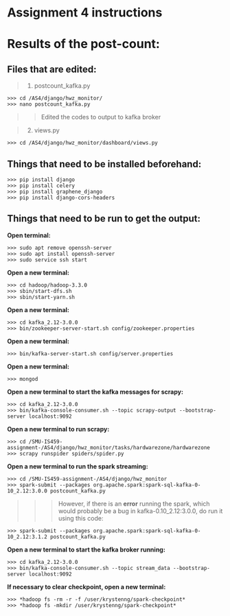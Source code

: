 # Assignment 4 instructions

# Results of the post-count:

## Files that are edited:
> 1. postcount_kafka.py
```
>>> cd /AS4/django/hwz_monitor/
>>> nano postcount_kafka.py
```
>> Edited the codes to output to kafka broker

> 2. views.py
```
>>> cd /AS4/django/hwz_monitor/dashboard/views.py
```

## Things that need to be installed beforehand:
```
>>> pip install django
>>> pip install celery
>>> pip install graphene_django
>>> pip install django-cors-headers
```

## Things that need to be run to get the output:

**Open terminal:**
```
>>> sudo apt remove openssh-server
>>> sudo apt install openssh-server
>>> sudo service ssh start
```

**Open a new terminal:**
```
>>> cd hadoop/hadoop-3.3.0
>>> sbin/start-dfs.sh
>>> sbin/start-yarn.sh
```

**Open a new terminal:**
```
>>> cd kafka_2.12-3.0.0
>>> bin/zookeeper-server-start.sh config/zookeeper.properties
```

**Open a new terminal:**
```
>>> bin/kafka-server-start.sh config/server.properties
```

**Open a new terminal:**
```
>>> mongod
```

**Open a new terminal to start the kafka messages for scrapy:**
```
>>> cd kafka_2.12-3.0.0
>>> bin/kafka-console-consumer.sh --topic scrapy-output --bootstrap-server localhost:9092
```

**Open a new terminal to run scrapy:**
```
>>> cd /SMU-IS459-assignment-/AS4/django/hwz_monitor/tasks/hardwarezone/hardwarezone
>>> scrapy runspider spiders/spider.py
```

**Open a new terminal to run the spark streaming:**
```
>>> cd /SMU-IS459-assignment-/AS4/django/hwz_monitor
>>> spark-submit --packages org.apache.spark:spark-sql-kafka-0-10_2.12:3.0.0 postcount_kafka.py
```
>>> However, if there is an **error** running the spark, which would probably be a bug in kafka-0.10_2.12:3.0.0, do run it using this code:
```
>>> spark-submit --packages org.apache.spark:spark-sql-kafka-0-10_2.12:3.1.2 postcount_kafka.py
```

**Open a new terminal to start the kafka broker running:**
```
>>> cd kafka_2.12-3.0.0
>>> bin/kafka-console-consumer.sh --topic stream_data --bootstrap-server localhost:9092
```

**If necessary to clear checkpoint, open a new terminal:**
```
>>> *hadoop fs -rm -r -f /user/krystenng/spark-checkpoint*
>>> *hadoop fs -mkdir /user/krystenng/spark-checkpoint*
```







